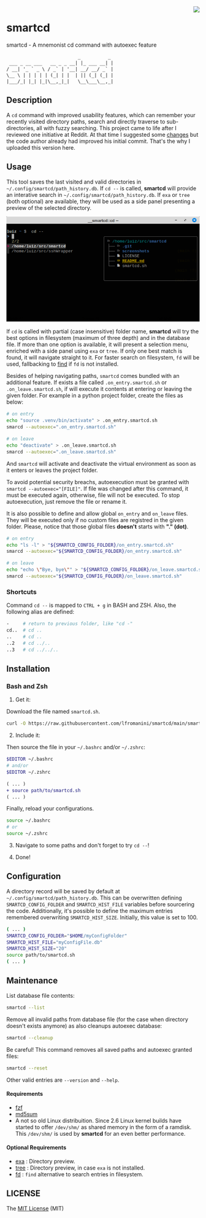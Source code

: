 <img align="right" src="https://cdn.rawgit.com/sindresorhus/awesome/d7305f38d29fed78fa85652e3a63e154dd8e8829/media/badge.svg">

# smartcd
smartcd - A mnemonist cd command with autoexec feature

```
                          _          _
 ___ _ __ ___   __ _ _ __| |_ ___ __| |
/ __| '_ ` _ \ / _` | '__| __/ __/ _` |
\__ \ | | | | | (_| | |  | || (_| (_| |
|___/_| |_| |_|\__,_|_|   \__\___\__,_|

```

## Description

A `cd` command with improved usability features, which can remember your recently visited directory paths, search and directly traverse to sub-directories, all with fuzzy searching.
This project came to life after I reviewed one initiative at Reddit. At that time I suggested some [changes](https://www.reddit.com/r/commandline/comments/r3ea3b/smartcd_a_mnemonist_cd_command_updated/) but the code author already had improved his initial commit. That's the why I uploaded this version here.

## Usage

This tool saves the last visited and valid directories in `~/.config/smartcd/path_history.db`. If `cd --` is called, **smartcd** will provide an interative search in `~/.config/smartcd/path_history.db`. If `exa` or `tree` (both optional) are available, they will be used as a side panel presenting a preview of the selected directory.

![cd --](https://github.com/lfromanini/smartcd/blob/main/screenshots/cd--.png?raw=true)

If `cd` is called with partial (case insensitive) folder name, **smartcd** will try the best options in filesystem (maximum of three depth) and in the database file. If more than one option is available, it will present a selection menu, enriched with a side panel using `exa` or `tree`. If only one best match is found, it will navigate straight to it. For faster search on filesystem, `fd` will be used, fallbacking to [find](https://linux.die.net/man/1/find) if `fd` is not installed.

Besides of helping navigating paths, `smartcd` comes bundled with an additional feature. If exists a file called `.on_entry.smartcd.sh` or `.on_leave.smartcd.sh`, if will execute it contents at entering or leaving the given folder. For example in a python project folder, create the files as below:

```bash
# on entry
echo "source .venv/bin/activate" > .on_entry.smartcd.sh
smarcd --autoexec=".on_entry.smartcd.sh"
```

```bash
# on leave
echo "deactivate" > .on_leave.smartcd.sh
smarcd --autoexec=".on_leave.smartcd.sh"
```

And `smartcd` will activate and deactivate the virtual environment as soon as it enters or leaves the project folder.

To avoid potential security breachs, autoexecution must be granted with `smartcd --autoexec="[FILE]"`. If file was changed after this command, it must be executed again, otherwise, file will not be executed. To stop autoexecution, just remove the file or rename it.

It is also possible to define and allow global `on_entry` and `on_leave` files. They will be executed only if no custom files are registred in the given folder. Please, notice that those global files **doesn't** starts with **"." (dot)**.

```bash
# on entry
echo "ls -l" > "${SMARTCD_CONFIG_FOLDER}/on_entry.smartcd.sh"
smarcd --autoexec="${SMARTCD_CONFIG_FOLDER}/on_entry.smartcd.sh"
```

```bash
# on leave
echo "echo \"Bye, bye\"" > "${SMARTCD_CONFIG_FOLDER}/on_leave.smartcd.sh"
smarcd --autoexec="${SMARTCD_CONFIG_FOLDER}/on_leave.smartcd.sh"
```

### Shortcuts

Command `cd --` is mapped to `CTRL + g` in BASH and ZSH. Also, the following alias are defined:

```bash
-     # return to previous folder, like "cd -"
cd..  # cd ..
..    # cd ..
..2   # cd ../..
..3   # cd ../../..
```

## Installation

### Bash and Zsh

1. Get it:

Download the file named `smartcd.sh`.

```bash
curl -O https://raw.githubusercontent.com/lfromanini/smartcd/main/smartcd.sh
```

2. Include it:

Then source the file in your `~/.bashrc` and/or `~/.zshrc`:

```bash
$EDITOR ~/.bashrc
# and/or
$EDITOR ~/.zshrc
```

```diff
( ... )
+ source path/to/smartcd.sh
( ... )
```

Finally, reload your configurations.

```bash
source ~/.bashrc
# or
source ~/.zshrc
```

3. Navigate to some paths and don't forget to try `cd --`!

4. Done!

## Configuration

A directory record will be saved by default at `~/.config/smartcd/path_history.db`. This can be overwritten defining `SMARTCD_CONFIG_FOLDER` and `SMARTCD_HIST_FILE` variables before sourcering the code.
Additionally, it's possible to define the maximum entries remembered overwriting `SMARTCD_HIST_SIZE`. Initially, this value is set to 100.

```bash
( ... )
SMARTCD_CONFIG_FOLDER="$HOME/myConfigFolder"
SMARTCD_HIST_FILE="myConfigFile.db"
SMARTCD_HIST_SIZE="20"
source path/to/smartcd.sh
( ... )
```

## Maintenance

List database file contents:

```bash
smartcd --list
```

Remove all invalid paths from database file (for the case when directory doesn't exists anymore) as also cleanups autoexec database:

```bash
smartcd --cleanup
```

Be careful! This command removes all saved paths and autoexec granted files:

```bash
smartcd --reset
```

Other valid entries are `--version` and `--help`.

#### Requirements

* [fzf](https://github.com/junegunn/fzf)
* [md5sum](https://linux.die.net/man/1/md5sum)
* A not so old Linux distribuition. Since 2.6 Linux kernel builds have started to offer `/dev/shm/` as shared memory in the form of a ramdisk. This `/dev/shm/` is used by **smartcd** for an even better performance.

#### Optional Requirements

* [exa](https://the.exa.website/) : Directory preview.
* [tree](https://linux.die.net/man/1/tree) : Directory preview, in case `exa` is not installed.
* [fd](https://github.com/sharkdp/fd) : `find` alternative to search entries in filesystem.

## LICENSE

The [MIT License](https://github.com/lfromanini/smartcd/blob/main/LICENSE) (MIT)
